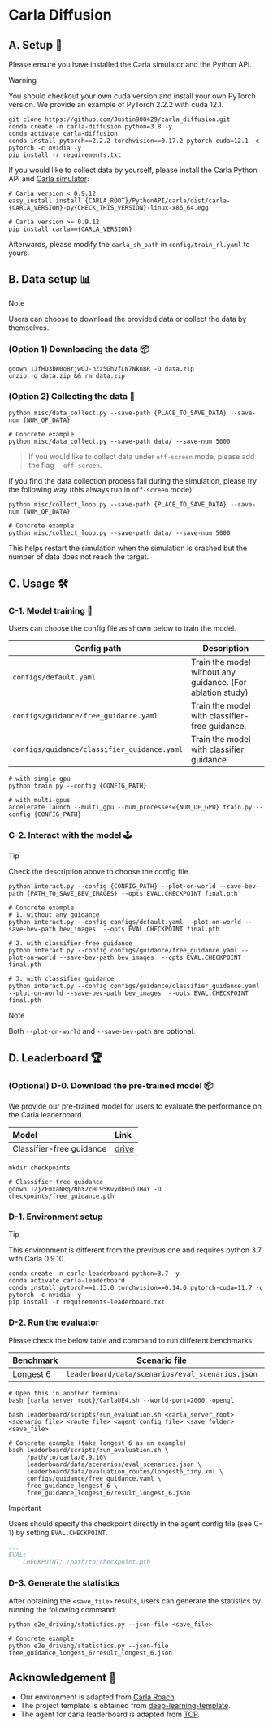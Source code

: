 # Carla Diffusion

## A. Setup 🚀

Please ensure you have installed the Carla simulator and the Python API.

> [!WARNING]
> You should checkout your own cuda version and install your own PyTorch version. We provide an example of PyTorch 2.2.2 with cuda 12.1.

```shell
git clone https://github.com/Justin900429/carla_diffusion.git
conda create -n carla-diffusion python=3.8 -y
conda activate carla-diffusion
conda install pytorch==2.2.2 torchvision==0.17.2 pytorch-cuda=12.1 -c pytorch -c nvidia -y
pip install -r requirements.txt
```

If you would like to collect data by yourself, please install the Carla Python API and [Carla simulator](https://github.com/carla-simulator/carla):

```shell
# Carla version < 0.9.12
easy_install install {CARLA_ROOT}/PythonAPI/carla/dist/carla-{CARLA_VERSION}-py{CHECK_THIS_VERSION}-linux-x86_64.egg

# Carla version >= 0.9.12
pip install carla=={CARLA_VERSION}
```

Afterwards, please modify the `carla_sh_path` in `config/train_rl.yaml` to yours.

## B. Data setup 📊

>[!NOTE]
>Users can choose to download the provided data or collect the data by themselves.

### (Option 1) Downloading the data 📦

```shell
gdown 1JfHD3bW0oBrjwQJ-nZz5GhVfLN7Nkn8R -O data.zip
unzip -q data.zip && rm data.zip
```

### (Option 2) Collecting the data 📡

```shell
python misc/data_collect.py --save-path {PLACE_TO_SAVE_DATA} --save-num {NUM_OF_DATA}

# Concrete example
python misc/data_collect.py --save-path data/ --save-num 5000
```

> If you would like to collect data under `off-screen` mode, please add the flag `--off-screen`.

If you find the data collection process fail during the simulation, please try the following way (this always run in `off-screen` mode):

```shell
python misc/collect_loop.py --save-path {PLACE_TO_SAVE_DATA} --save-num {NUM_OF_DATA}

# Concrete example
python misc/collect_loop.py --save-path data/ --save-num 5000
```

This helps restart the simulation when the simulation is crashed but the number of data does not reach the target.

## C. Usage 🛠

### C-1. Model training 🧠

Users can choose the config file as shown below to train the model.

| Config path                                 | Description                                                |
| ------------------------------------------- | ---------------------------------------------------------- |
| `configs/default.yaml`                      | Train the model without any guidance. (For ablation study) |
| `configs/guidance/free_guidance.yaml`       | Train the model with classifier-free guidance.             |
| `configs/guidance/classifier_guidance.yaml` | Train the model with classifier guidance.                  |

```shell
# with single-gpu
python train.py --config {CONFIG_PATH}

# with multi-gpus
accelerate launch --multi_gpu --num_processes={NUM_OF_GPU} train.py --config {CONFIG_PATH}
```

### C-2. Interact with the model 🕹

>[!TIP]
> Check the description above to choose the config file.

```shell
python interact.py --config {CONFIG_PATH} --plot-on-world --save-bev-path {PATH_TO_SAVE_BEV_IMAGES} --opts EVAL.CHECKPOINT final.pth

# Concrete example
# 1. without any guidance
python interact.py --config configs/default.yaml --plot-on-world --save-bev-path bev_images  --opts EVAL.CHECKPOINT final.pth

# 2. with classifier-free guidance
python interact.py --config configs/guidance/free_guidance.yaml --plot-on-world --save-bev-path bev_images  --opts EVAL.CHECKPOINT final.pth

# 3. with classifier guidance
python interact.py --config configs/guidance/classifier_guidance.yaml --plot-on-world --save-bev-path bev_images  --opts EVAL.CHECKPOINT final.pth
```

> [!NOTE]
> Both `--plot-on-world` and `--save-bev-path` are optional.

## D. Leaderboard 🏆

### (Optional) D-0. Download the pre-trained model 📦

We provide our pre-trained model for users to evaluate the performance on the Carla leaderboard.

| Model                    | Link                                                                                        |
| :----------------------- | :------------------------------------------------------------------------------------------ |
| Classifier-free guidance | [drive](https://drive.google.com/file/d/12jZFmxaNRq2NhY2cHL95KvydbEuiJH4Y/view?usp=sharing) |

```shell
mkdir checkpoints

# Classifier-free guidance
gdown 12jZFmxaNRq2NhY2cHL95KvydbEuiJH4Y -O checkpoints/free_guidance.pth
```

### D-1. Environment setup

>[!TIP]
> This environment is different from the previous one and requires python 3.7 with Carla 0.9.10.

```shell
conda create -n carla-leaderboard python=3.7 -y
conda activate carla-leaderboard
conda install pytorch==1.13.0 torchvision==0.14.0 pytorch-cuda=11.7 -c pytorch -c nvidia -y
pip install -r requirements-leaderboard.txt
```

### D-2. Run the evaluator

Please check the below table and command to run different benchmarks.

| Benchmark | Scenario file                                    | Route file                                             |
| --------- | ------------------------------------------------ | ------------------------------------------------------ |
| Longest 6 | `leaderboard/data/scenarios/eval_scenarios.json` | `leaderboard/data/evaluation_routes/longest6_tiny.xml` |

```shell
# Open this in another terminal
bash {carla_server_root}/CarlaUE4.sh --world-port=2000 -opengl

bash leaderboard/scripts/run_evaluation.sh <carla_server_root> <scenario_file> <route_file> <agent_config_file> <save_folder> <save_file>

# Concrete example (take longest 6 as an example)
bash leaderboard/scripts/run_evaluation.sh \
     /path/to/carla/0.9.10\
     leaderboard/data/scenarios/eval_scenarios.json \
     leaderboard/data/evaluation_routes/longest6_tiny.xml \
     configs/guidance/free_guidance.yaml \
     free_guidance_longest_6 \
     free_guidance_longest_6/result_longest_6.json
```

>[!IMPORTANT]
> Users should specify the checkpoint directly in the agent config file (see C-1) by setting `EVAL.CHECKPOINT`.

```yaml
...
EVAL:
    CHECKPOINT: /path/to/checkpoint.pth
```

### D-3. Generate the statistics

After obtaining the `<save_file>` results, users can generate the statistics by running the following command:

```shell
python e2e_driving/statistics.py --json-file <save_file>

# Concrete example
python e2e_driving/statistics.py --json-file free_guidance_longest_6/result_longest_6.json
```

## Acknowledgement 🙏

* Our environment is adapted from [Carla Roach](https://github.com/zhejz/carla-roach).
* The project template is obtained from [deep-learning-template](https://github.com/Justin900429/deep-learning-template).
* The agent for carla leaderboard is adapted from [TCP](https://github.com/OpenDriveLab/TCP).
